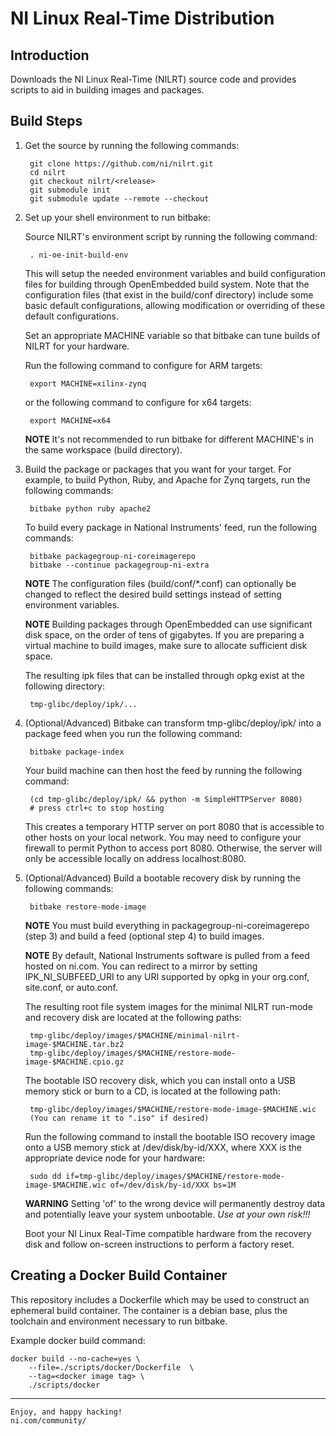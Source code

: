 NI Linux Real-Time Distribution
======

Introduction
------

Downloads the NI Linux Real-Time (NILRT) source code and
provides scripts to aid in building images and packages.

Build Steps
------

1. Get the source by running the following commands:

        git clone https://github.com/ni/nilrt.git
        cd nilrt
        git checkout nilrt/<release>
        git submodule init
        git submodule update --remote --checkout

2. Set up your shell environment to run bitbake:

    Source NILRT's environment script by running the following command:

        . ni-oe-init-build-env

    This will setup the needed environment variables and build
configuration files for building through OpenEmbedded build system.
Note that the configuration files (that exist in the build/conf
directory) include some basic default configurations, allowing
modification or overriding of these default configurations.

    Set an appropriate MACHINE variable so that bitbake can tune builds
of NILRT for your hardware.

    Run the following command to configure for ARM targets:

        export MACHINE=xilinx-zynq

    or the following command to configure for x64 targets:

        export MACHINE=x64

    **NOTE** It's not recommended to run bitbake for different
MACHINE's in the same workspace (build directory).

3. Build the package or packages that you want for your target.
For example, to build Python, Ruby, and Apache for Zynq targets, run the
following commands:

        bitbake python ruby apache2

    To build every package in National Instruments' feed, run the
following commands:

        bitbake packagegroup-ni-coreimagerepo
        bitbake --continue packagegroup-ni-extra

    **NOTE** The configuration files (build/conf/*.conf) can optionally
be changed to reflect the desired build settings instead of setting
environment variables.

    **NOTE** Building packages through OpenEmbedded can use significant
disk space, on the order of tens of gigabytes. If you are preparing a
virtual machine to build images, make sure to allocate sufficient disk
space.

    The resulting ipk files that can be installed through opkg exist at
the following directory:

        tmp-glibc/deploy/ipk/...

4. (Optional/Advanced) Bitbake can transform tmp-glibc/deploy/ipk/ into
a package feed when you run the following command:

        bitbake package-index

    Your build machine can then host the feed by running the following
command:

        (cd tmp-glibc/deploy/ipk/ && python -m SimpleHTTPServer 8080)
        # press ctrl+c to stop hosting

    This creates a temporary HTTP server on port 8080 that is accessible
to other hosts on your local network. You may need to configure your
firewall to permit Python to access port 8080. Otherwise, the server
will only be accessible locally on address localhost:8080.

5. (Optional/Advanced) Build a bootable recovery disk by running the
following commands:

        bitbake restore-mode-image

    **NOTE** You must build everything in packagegroup-ni-coreimagerepo
(step 3) and build a feed (optional step 4) to build images.

    **NOTE** By default, National Instruments software is pulled from
a feed hosted on ni.com. You can redirect to a mirror by setting
IPK_NI_SUBFEED_URI to any URI supported by opkg in your org.conf,
site.conf, or auto.conf.

    The resulting root file system images for the minimal NILRT run-mode
and recovery disk are located at the following paths:

        tmp-glibc/deploy/images/$MACHINE/minimal-nilrt-image-$MACHINE.tar.bz2
        tmp-glibc/deploy/images/$MACHINE/restore-mode-image-$MACHINE.cpio.gz

    The bootable ISO recovery disk, which you can install onto a USB
memory stick or burn to a CD, is located at the following path:

        tmp-glibc/deploy/images/$MACHINE/restore-mode-image-$MACHINE.wic
        (You can rename it to ".iso" if desired)

    Run the following command to install the bootable ISO recovery image
onto a USB memory stick at /dev/disk/by-id/XXX, where XXX is the
appropriate device node for your hardware:

        sudo dd if=tmp-glibc/deploy/images/$MACHINE/restore-mode-image-$MACHINE.wic of=/dev/disk/by-id/XXX bs=1M

    **WARNING** Setting 'of' to the wrong device will permanently
destroy data and potentially leave your system unbootable. *Use at your
own risk!!!*

    Boot your NI Linux Real-Time compatible hardware from the recovery
disk and follow on-screen instructions to perform a factory reset.

Creating a Docker Build Container
-----

This repository includes a Dockerfile which may be used to construct an
ephemeral build container. The container is a debian base, plus the toolchain
and environment necessary to run bitbake.

Example docker build command:

```
docker build --no-cache=yes \
	--file=./scripts/docker/Dockerfile  \
	--tag=<docker image tag> \
	./scripts/docker
```

---

    Enjoy, and happy hacking!
    ni.com/community/

